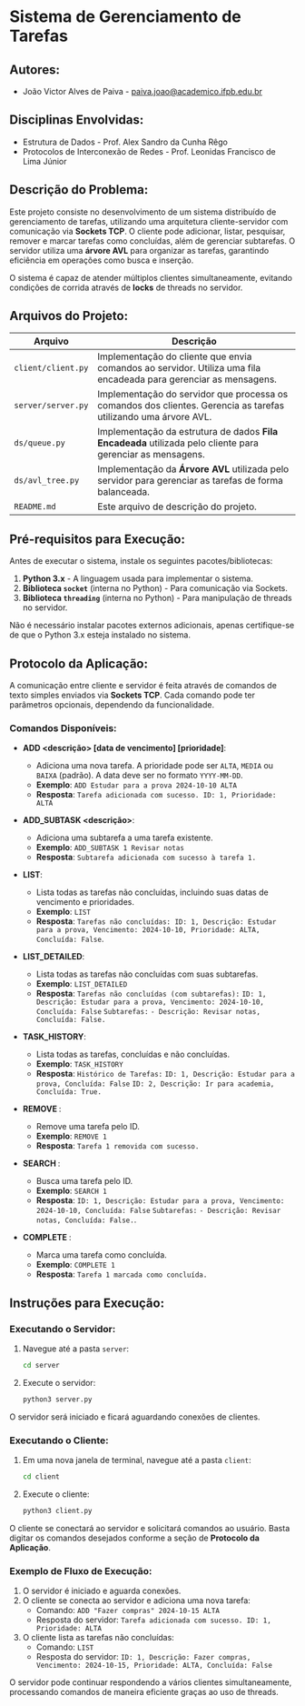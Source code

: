 # Sistema de Gerenciamento de Tarefas

## Autores:
- João Victor Alves de Paiva - paiva.joao@academico.ifpb.edu.br

## Disciplinas Envolvidas:
- Estrutura de Dados - Prof. Alex Sandro da Cunha Rêgo
- Protocolos de Interconexão de Redes - Prof. Leonidas Francisco de Lima Júnior

## Descrição do Problema:
Este projeto consiste no desenvolvimento de um sistema distribuído de gerenciamento de tarefas, utilizando uma arquitetura cliente-servidor com comunicação via **Sockets TCP**. O cliente pode adicionar, listar, pesquisar, remover e marcar tarefas como concluídas, além de gerenciar subtarefas. O servidor utiliza uma **árvore AVL** para organizar as tarefas, garantindo eficiência em operações como busca e inserção.

O sistema é capaz de atender múltiplos clientes simultaneamente, evitando condições de corrida através de **locks** de threads no servidor.

## Arquivos do Projeto:

| Arquivo                    | Descrição |
| --------------------------- | --------- |
| `client/client.py`           | Implementação do cliente que envia comandos ao servidor. Utiliza uma fila encadeada para gerenciar as mensagens. |
| `server/server.py`           | Implementação do servidor que processa os comandos dos clientes. Gerencia as tarefas utilizando uma árvore AVL. |
| `ds/queue.py`                | Implementação da estrutura de dados **Fila Encadeada** utilizada pelo cliente para gerenciar as mensagens. |
| `ds/avl_tree.py`             | Implementação da **Árvore AVL** utilizada pelo servidor para gerenciar as tarefas de forma balanceada. |
| `README.md`                  | Este arquivo de descrição do projeto. |

## Pré-requisitos para Execução:

Antes de executar o sistema, instale os seguintes pacotes/bibliotecas:

1. **Python 3.x** - A linguagem usada para implementar o sistema.
2. **Biblioteca `socket`** (interna no Python) - Para comunicação via Sockets.
3. **Biblioteca `threading`** (interna no Python) - Para manipulação de threads no servidor.
   
Não é necessário instalar pacotes externos adicionais, apenas certifique-se de que o Python 3.x esteja instalado no sistema.

## Protocolo da Aplicação:

A comunicação entre cliente e servidor é feita através de comandos de texto simples enviados via **Sockets TCP**. Cada comando pode ter parâmetros opcionais, dependendo da funcionalidade.

### Comandos Disponíveis:

- **ADD <descrição> [data de vencimento] [prioridade]**:
    - Adiciona uma nova tarefa. A prioridade pode ser `ALTA`, `MEDIA` ou `BAIXA` (padrão). A data deve ser no formato `YYYY-MM-DD`.
    - **Exemplo**: `ADD Estudar para a prova 2024-10-10 ALTA`
    - **Resposta**: `Tarefa adicionada com sucesso. ID: 1, Prioridade: ALTA`
    
- **ADD_SUBTASK <id> <descrição>**:
    - Adiciona uma subtarefa a uma tarefa existente.
    - **Exemplo**: `ADD_SUBTASK 1 Revisar notas`
    - **Resposta**: `Subtarefa adicionada com sucesso à tarefa 1.`
    
- **LIST**:
    - Lista todas as tarefas não concluídas, incluindo suas datas de vencimento e prioridades.
    - **Exemplo**: `LIST`
    - **Resposta**: `Tarefas não concluídas: ID: 1, Descrição: Estudar para a prova, Vencimento: 2024-10-10, Prioridade: ALTA, Concluída: False`.
    
- **LIST_DETAILED**:
    - Lista todas as tarefas não concluídas com suas subtarefas.
    - **Exemplo**: `LIST_DETAILED`
    - **Resposta**: `Tarefas não concluídas (com subtarefas):`
        `ID: 1, Descrição: Estudar para a prova, Vencimento: 2024-10-10, Concluída: False`
            `Subtarefas:`
                `- Descrição: Revisar notas, Concluída: False.`
    
- **TASK_HISTORY**:
    - Lista todas as tarefas, concluídas e não concluídas.
    - **Exemplo**: `TASK_HISTORY`
    - **Resposta**: `Histórico de Tarefas:`
        `ID: 1, Descrição: Estudar para a prova, Concluída: False`
        `ID: 2, Descrição: Ir para academia, Concluída: True.`
    
- **REMOVE <id>**:
    - Remove uma tarefa pelo ID.
    - **Exemplo**: `REMOVE 1`
    - **Resposta**: `Tarefa 1 removida com sucesso.`
    
- **SEARCH <id>**:
    - Busca uma tarefa pelo ID.
    - **Exemplo**: `SEARCH 1`
    - **Resposta**: `ID: 1, Descrição: Estudar para a prova, Vencimento: 2024-10-10, Concluída: False`
                        `Subtarefas:`
                            `- Descrição: Revisar notas, Concluída: False.`.
    
- **COMPLETE <id>**:
    - Marca uma tarefa como concluída.
    - **Exemplo**: `COMPLETE 1`
    - **Resposta**: `Tarefa 1 marcada como concluída.`

## Instruções para Execução:

### Executando o Servidor:
1. Navegue até a pasta `server`:
    ```bash
    cd server
    ```
2. Execute o servidor:
    ```bash
    python3 server.py
    ```

O servidor será iniciado e ficará aguardando conexões de clientes.

### Executando o Cliente:
1. Em uma nova janela de terminal, navegue até a pasta `client`:
    ```bash
    cd client
    ```
2. Execute o cliente:
    ```bash
    python3 client.py
    ```

O cliente se conectará ao servidor e solicitará comandos ao usuário. Basta digitar os comandos desejados conforme a seção de **Protocolo da Aplicação**.

### Exemplo de Fluxo de Execução:

1. O servidor é iniciado e aguarda conexões.
2. O cliente se conecta ao servidor e adiciona uma nova tarefa:
   - Comando: `ADD "Fazer compras" 2024-10-15 ALTA`
   - Resposta do servidor: `Tarefa adicionada com sucesso. ID: 1, Prioridade: ALTA`
3. O cliente lista as tarefas não concluídas:
   - Comando: `LIST`
   - Resposta do servidor: `ID: 1, Descrição: Fazer compras, Vencimento: 2024-10-15, Prioridade: ALTA, Concluída: False`

O servidor pode continuar respondendo a vários clientes simultaneamente, processando comandos de maneira eficiente graças ao uso de threads.